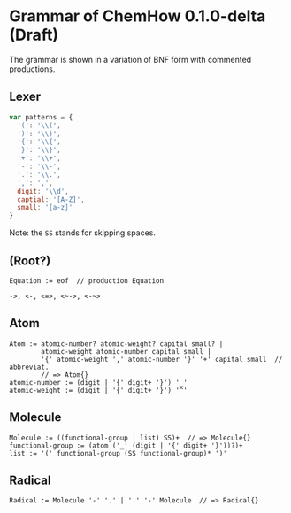 # Grammar of ChemHow 0.1.0-delta (Draft)
The grammar is shown in a variation of BNF form with commented productions.

## Lexer
```js
var patterns = {
  '(': '\\(',
  ')': '\\)',
  '{': '\\{',
  '}': '\\}',
  '+': '\\+',
  '-': '\\-',
  '.': '\\.',
  ',': ',',
  digit: '\\d',
  captial: '[A-Z]',
  small: '[a-z]'
}
```
Note: the `SS` stands for skipping spaces.

## (Root?)
```vbnf
Equation := eof  // production Equation
```
```
->, <-, <=>, <~->, <-~>
```

## Atom
```vbnf
Atom := atomic-number? atomic-weight? capital small? |
        atomic-weight atomic-number capital small |
        '{' atomic-weight ',' atomic-number '}' '+' capital small  // abbreviat.
        // => Atom{}
atomic-number := (digit | '{' digit+ '}') '_'
atomic-weight := (digit | '{' digit+ '}') '^'
```

## Molecule
```vbnf
Molecule := ((functional-group | list) SS)+  // => Molecule{}
functional-group := (atom ('_' (digit | '{' digit+ '}'))?)+
list := '(' functional-group (SS functional-group)* ')'
```

## Radical
```vbnf
Radical := Molecule '-' '.' | '.' '-' Molecule  // => Radical{}
```

